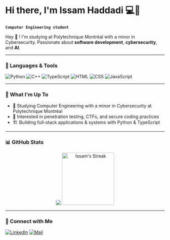 <h1> Hi there, I'm Issam Haddadi 💻🤖</h1>

**`Computer Engineering student`**

Hey 👋 ! I'm studying at Polytechnique Montréal with a minor in Cybersecurity. Passionate about **software development**, **cybersecurity**, and **AI**.

---

### 🔧 Languages & Tools
![Python](https://img.shields.io/badge/Python-3776AB?style=flat&logo=python&logoColor=white)
![C++](https://img.shields.io/badge/C++-00599C?style=flat&logo=C%2B%2B&logoColor=white)
![TypeScript](https://img.shields.io/badge/TypeScript-3178C6?style=flat&logo=TypeScript&logoColor=white)
![HTML](https://img.shields.io/badge/HTML-E34F26?style=flat&logo=html5&logoColor=white)
![CSS](https://img.shields.io/badge/CSS-1572B6?style=flat&logo=css3&logoColor=white)
![JavaScript](https://img.shields.io/badge/JavaScript-F7DF1E?style=flat&logo=javascript&logoColor=black)

---

### 🚀 What I'm Up To
- 🏫 Studying Computer Engineering with a minor in Cybersecurity at Polytechnique Montréal
- 🔐 Interested in penetration testing, CTFs, and secure coding practices
- 🏗️ Building full-stack applications & systems with Python & TypeScript

---

### 📊 GitHub Stats

<div class="badges-githubstats">
   <p align="center">
     <img src="https://github-readme-stats.vercel.app/api/top-langs/?username=isshadd&theme=tokyonight&hide_border=true&show_icons=true&count_private=true&layout=compact">
     <img src="https://github-readme-streak-stats.herokuapp.com/?user=isshadd&theme=tokyonight&hide_border=true" alt="Issam's Streak" height="165">
   </p>
 </div>

---

### 🤝 Connect with Me
[![LinkedIn](https://img.shields.io/badge/LinkedIn-0077B5?style=flat&logo=linkedin&logoColor=white)](https://www.linkedin.com/in/issam-haddadi/)
[![Mail](https://img.shields.io/badge/Email-D14836?style=flat&logo=gmail&logoColor=white)](mailto:issamhaddadi.ih@gmail.com)

